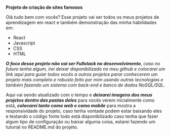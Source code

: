 **Projeto de criação de sites famosos**

Olá tudo bem com vocês? Esse projeto vai ser todos os meus projetos de aprendizagem em react e também demonstração das minha habilidades em:
 - React
 -  Javascript 	 
 - CSS 	 
 - HTML

***O foco desse projeto não vai ser Fullstack no desenvolvimento***, *caso no futuro tenha algum,  irei deixar disponibilizado no meu github e colocarei um link aqui para guiar todos vocês a outros projetos parar conhecerem um projeto mais completo e robusto feito por mim usando outras tecnologias e também fazendo um sistema com back-end e banco de dados NoSQL/SQL.*

Aqui vai sendo atualizado com o tempo e ***deixarei imagens dos meus projetos dentro das pastas deles*** para vocês verem inicialmente como está, ***colocarei tanto como web e como mobile*** para mostra a responsividade do projeto, caso tenha vontade podem estar baixando eles e testando o código fonte todo está disponibilizado caso tenha que fazer algum tipo de configuração ou baixar alguma coisa, estarei fazendo um tutorial no README.md do projeto.


